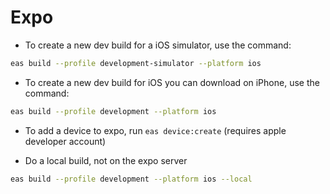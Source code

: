 

# Expo

* To create a new dev build for a iOS simulator, use the command: 
```bash
eas build --profile development-simulator --platform ios
```


* To create a new dev build for iOS you can download on iPhone, use the command:
```bash
eas build --profile development --platform ios
```


* To add a device to expo, run `eas device:create` (requires apple developer account)



* Do a local build, not on the expo server

```bash
eas build --profile development --platform ios --local
```